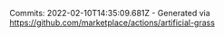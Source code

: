 Commits: 2022-02-10T14:35:09.681Z - Generated via https://github.com/marketplace/actions/artificial-grass
<br>
